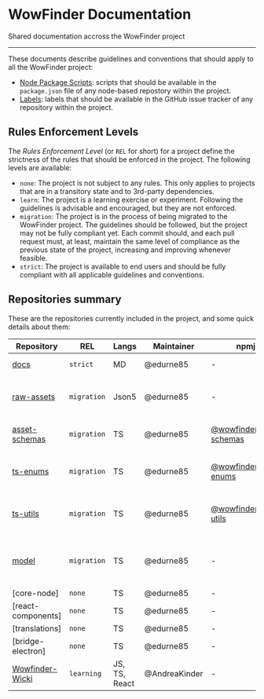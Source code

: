 # WowFinder Documentation

Shared documentation accross the WowFinder project

---

These documents describe guidelines and conventions that should apply to all the WowFinder project:

- [Node Package Scripts](en/node-package-scripts.md): scripts that should be available in the `package.json` file of any node-based repostory within the project.
- [Labels](en/issue-labels.md): labels that should be available in the GitHub issue tracker of any repository within the project.

## Rules Enforcement Levels

The _Rules Enforcement Level_ (or `REL` for short) for a project define the strictness of the rules that should be enforced in the project. The following levels are available:

- `none`: The project is not subject to any rules. This only applies to projects that are in a transitory state and to 3rd-party dependencies.
- `learn`: The project is a learning exercise or experiment. Following the guidelines is advisable and encouraged, but they are not enforced.
- `migration`: The project is in the process of being migrated to the WowFinder project. The guidelines should be followed, but the project may not be fully compliant yet. Each commit should, and each pull request must, at least, maintain the same level of compliance as the previous state of the project, increasing and improving whenever feasible.
- `strict`: The project is available to end users and should be fully compliant with all applicable guidelines and conventions.

## Repositories summary

These are the repositories currently included in the project, and some quick details about them:

| Repository | REL    | Langs | Maintainer | npmjs | Description |
|------------|--------|-------|------------|-------|-------------|
| [docs](https://github.com/WowFinder/docs) | `strict` | MD | @edurne85  | -     | This documentation |
| [raw-assets](https://github.com/WowFinder/raw-assets) | `migration` | Json5 | @edurne85 | - | Raw asset files for the WowFinder campaign |
| [asset-schemas](https://github.com/WowFinder/asset-schemas) | `migration` | TS | @edurne85 | [@wowfinder/asset-schemas](https://www.npmjs.com/package/@wowfinder/asset-schemas) | Types and validation for the raw assets |
| [ts-enums](https://github.com/WowFinder/ts-enums) | `migration` | TS | @edurne85 | [@wowfinder/ts-enums](https://www.npmjs.com/package/@wowfinder/ts-enums) | TypeScript enums for the WowFinder project |
| [ts-utils](https://github.com/WowFinder/ts-utils) | `migration` | TS | @edurne85 | [@wowfinder/ts-utils](https://www.npmjs.com/package/@wowfinder/ts-utils) | TypeScript utilities for the WowFinder project |
| [model](https://github.com/WowFinder/model) | `migration` | TS | @edurne85 | - | Rules and types model for the WowFinder project |
| [core-node] | `none` | TS | @edurne85 | - | (upcoming) |
| [react-components] | `none` | TS | @edurne85 | - | (upcoming) |
| [translations] | `none` | TS | @edurne85 | - | (upcoming) |
| [bridge-electron] | `none` | TS | @edurne85 | - | (upcoming) |
| [Wowfinder-Wicki](https://github.com/WowFinder/Wowfinder-Wicki) | `learning` | JS, TS, React | @AndreaKinder | - | (description not available) |
